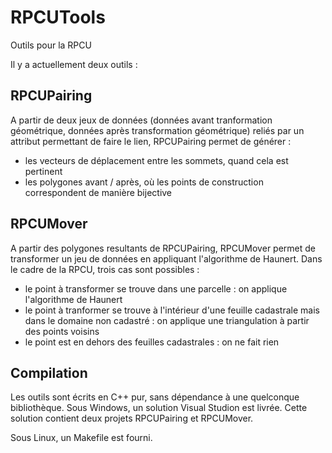# RPCUTools
Outils pour la RPCU

Il y a actuellement deux outils :

## RPCUPairing
A partir de deux jeux de données (données avant tranformation géométrique, données après transformation géométrique) reliés par un attribut permettant de faire le lien, RPCUPairing permet de générer :
* les vecteurs de déplacement entre les sommets, quand cela est pertinent
* les polygones avant / après, où les points de construction correspondent de manière bijective

## RPCUMover
A partir des polygones resultants de RPCUPairing, RPCUMover permet de transformer un jeu de données en appliquant l'algorithme de Haunert.
Dans le cadre de la RPCU, trois cas sont possibles :
* le point à transformer se trouve dans une parcelle : on applique l'algorithme de Haunert
* le point à tranformer se trouve à l'intérieur d'une feuille cadastrale mais dans le domaine non cadastré : on applique une triangulation à partir des points voisins
* le point est en dehors des feuilles cadastrales : on ne fait rien

## Compilation
Les outils sont écrits en C++ pur, sans dépendance à une quelconque bibliothèque.
Sous Windows, un solution Visual Studion est livrée. Cette solution contient deux projets RPCUPairing et RPCUMover.

Sous Linux, un Makefile est fourni.
